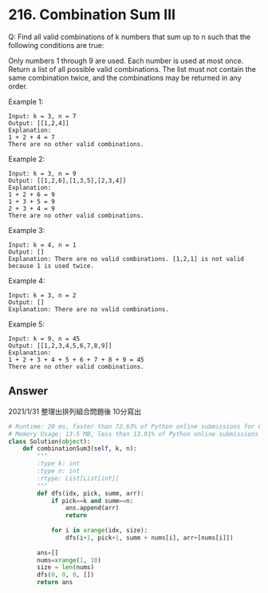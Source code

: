 # 216. Combination Sum III
Q: Find all valid combinations of k numbers that sum up to n such that the following conditions are true:

Only numbers 1 through 9 are used.
Each number is used at most once.
Return a list of all possible valid combinations. The list must not contain the same combination twice, and the combinations may be returned in any order.

Example 1:
```
Input: k = 3, n = 7
Output: [[1,2,4]]
Explanation:
1 + 2 + 4 = 7
There are no other valid combinations.
```
Example 2:
```
Input: k = 3, n = 9
Output: [[1,2,6],[1,3,5],[2,3,4]]
Explanation:
1 + 2 + 6 = 9
1 + 3 + 5 = 9
2 + 3 + 4 = 9
There are no other valid combinations.
```
Example 3:
```
Input: k = 4, n = 1
Output: []
Explanation: There are no valid combinations. [1,2,1] is not valid because 1 is used twice.
```
Example 4:
```
Input: k = 3, n = 2
Output: []
Explanation: There are no valid combinations.
```
Example 5:
```
Input: k = 9, n = 45
Output: [[1,2,3,4,5,6,7,8,9]]
Explanation:
1 + 2 + 3 + 4 + 5 + 6 + 7 + 8 + 9 = 45
​​​​​​​There are no other valid combinations.
```
## Answer
2021/1/31 整理出排列組合問題後 10分寫出
```python
# Runtime: 20 ms, faster than 72.63% of Python online submissions for Combination Sum III.
# Memory Usage: 13.5 MB, less than 13.91% of Python online submissions for Combination Sum III.
class Solution(object):
    def combinationSum3(self, k, n):
        """
        :type k: int
        :type n: int
        :rtype: List[List[int]]
        """
        def dfs(idx, pick, summ, arr):
            if pick==k and summ==n:
                ans.append(arr)
                return
                
            for i in xrange(idx, size):
                dfs(i+1, pick+1, summ + nums[i], arr+[nums[i]])
            
        ans=[]
        nums=xrange(1, 10)
        size = len(nums)
        dfs(0, 0, 0, [])
        return ans
```
